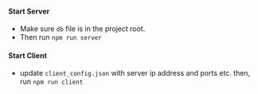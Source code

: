 #### Start Server
* Make sure `db` file is in the project root.
* Then run `npm run server`
#### Start Client
* update `client_config.json` with server ip address and ports etc. then, run `npm run client`